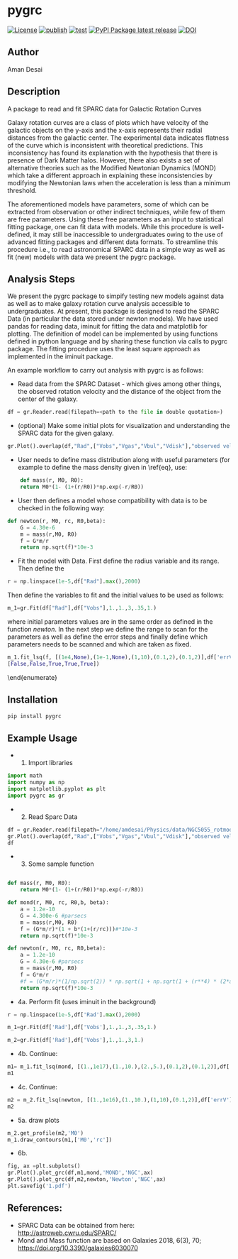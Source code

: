 # pygrc

[![License](https://img.shields.io/github/license/amanmdesai/pygrc)](https://github.com/amanmdesai/pygrc/blob/master/LICENSE.txt)
[![publish](https://github.com/amanmdesai/pygrc/actions/workflows/publish.yml/badge.svg)](https://github.com/amanmdesai/pygrc/actions/workflows/publish.yml)
[![test](https://github.com/amanmdesai/pygrc/actions/workflows/test.yaml/badge.svg)](https://github.com/amanmdesai/pygrc/actions/workflows/test.yaml)
[![PyPI Package latest release](https://img.shields.io/pypi/v/pygrc.svg)](https://pypi.python.org/pypi/pygrc)
[![DOI](https://zenodo.org/badge/DOI/10.5281/zenodo.7950550.svg)](https://doi.org/10.5281/zenodo.7950550)

## Author

Aman Desai

##  Description

A package to read and fit SPARC data for Galactic Rotation Curves


Galaxy rotation curves are a class of plots which have velocity of the galactic objects on the y-axis and the x-axis represents their radial distances from the galactic center. The experimental data indicates flatness of the curve which is inconsistent with theoretical predictions. This inconsistency has found its explanation with the hypothesis that there is presence of Dark Matter halos. However, there also exists a set of alternative theories such as the Modified Newtonian Dynamics (MOND) which take a different approach in explaining these inconsistencies by modifying the Newtonian laws when the acceleration is less than a minimum threshold.


The aforementioned models have parameters, some of which can be extracted from observation or other indirect techniques, while few of them are free parameters. Using these free parameters as an input to statistical fitting package, one can fit data with models. While this procedure is well-defined, it may still be inaccessible to undergraduates owing to the use of advanced fitting packages and different data formats. To streamline this procedure i.e., to read astronomical SPARC data in a simple way as well as fit (new) models with data we present the pygrc package. 



## Analysis Steps 

We present the pygrc package to simpify testing new models against data as well as to make galaxy rotation curve analysis accessible to undergraduates. At present, this package is designed to read the SPARC Data (in particular the data stored under newton models). We have used pandas for reading data, iminuit for fitting the data and matplotlib for plotting.  The definition of model can be implemented by using functions defined in python language and by sharing these function via calls to pygrc package. The fitting procedure uses the least square approach as implemented in the iminuit package. 

An example workflow to carry out analysis with pygrc is as follows: 

-  Read data from the SPARC Dataset - which gives among other things, the observed rotation velocity and the distance of the object from the center of the galaxy.

```python
df = gr.Reader.read(filepath=<path to the file in double quotation>)
```
- (optional) Make some initial plots for visualization and understanding the SPARC data for the given galaxy.

```python
gr.Plot().overlap(df,"Rad",["Vobs","Vgas","Vbul","Vdisk"],"observed velocity")
```

- User needs to define mass distribution along with useful parameters (for example to define the mass density given in \ref{eq}, use: 

```python
	def mass(r, M0, R0):
    return M0*(1- (1+(r/R0))*np.exp(-r/R0))
```

- User then defines a model whose compatibility with data is to be checked in the following way:

```python
def newton(r, M0, rc, R0,beta):
    G = 4.30e-6  
    m = mass(r,M0, R0)
    f = G*m/r
    return np.sqrt(f)*10e-3
```

- Fit the model with Data. First define the radius variable and its range. Then define the  


```python
r = np.linspace(1e-5,df["Rad"].max(),2000)
```

Then define the variables to fit and the initial values to be used as follows:

```python
m_1=gr.Fit(df["Rad"],df["Vobs"],1.,1.,3,.35,1.)
```

where initial parameters values are in the same order as defined in the function *newton*. In the next step we define the range to scan for the parameters as well as define the error steps and finally define which parameters needs to be scanned and which are taken as fixed.

```python
m_1.fit_lsq(f, [(1e4,None),(1e-1,None),(1,10),(0.1,2),(0.1,2)],df['errV'],\\
[False,False,True,True,True])
```

\end{enumerate}



## Installation

```bash
pip install pygrc
```

## Example Usage

- 1. Import libraries

```python
import math
import numpy as np
import matplotlib.pyplot as plt
import pygrc as gr
```

- 2. Read Sparc Data

```python
df = gr.Reader.read(filepath="/home/amdesai/Physics/data/NGC5055_rotmod.dat")
gr.Plot().overlap(df,"Rad",["Vobs","Vgas","Vbul","Vdisk"],"observed velocity")
df
```

- 3.  Some sample function
```python

def mass(r, M0, R0):
    return M0*(1- (1+(r/R0))*np.exp(-r/R0))

def mond(r, M0, rc, R0,b, beta):
    a = 1.2e-10
    G = 4.300e-6 #parsecs
    m = mass(r,M0, R0)
    f = (G*m/r)*(1 + b*(1+(r/rc)))#*10e-3
    return np.sqrt(f)*10e-3

def newton(r, M0, rc, R0,beta):
    a = 1.2e-10
    G = 4.30e-6 #parsecs
    m = mass(r,M0, R0)
    f = G*m/r
    #f = (G*m/r)*(1/np.sqrt(2)) * np.sqrt(1 + np.sqrt(1 + (r**4) * (2*a/(G*m))**2))
    return np.sqrt(f)*10e-3
```

- 4a. Perform fit  (uses iminuit in the background)

```python
r = np.linspace(1e-5,df['Rad'].max(),2000)

m_1=gr.Fit(df['Rad'],df['Vobs'],1.,1.,3,.35,1.)

m_2=gr.Fit(df['Rad'],df['Vobs'],1.,1.,3,1.)
```

- 4b. Continue:

```python
m1= m_1.fit_lsq(mond, [(1.,1e17),(1.,10.),(2.,5.),(0.1,2),(0.1,2)],df['errV'],[False,False,True,True,True])
m1
```

- 4c. Continue:

```python
m2 = m_2.fit_lsq(newton, [(1.,1e16),(1.,10.),(1,10),(0.1,2)],df['errV'],[False,True,True,True])
m2
```

- 5a. draw plots
```python
m_2.get_profile(m2,'M0')
m_1.draw_contours(m1,['M0','rc'])
```

- 6b.

```python
fig, ax =plt.subplots()
gr.Plot().plot_grc(df,m1,mond,'MOND','NGC',ax)
gr.Plot().plot_grc(df,m2,newton,'Newton','NGC',ax)
plt.savefig('1.pdf')
```


## References:

- SPARC Data can be obtained from here: http://astroweb.cwru.edu/SPARC/
- Mond and Mass function are based on Galaxies 2018, 6(3), 70; https://doi.org/10.3390/galaxies6030070
